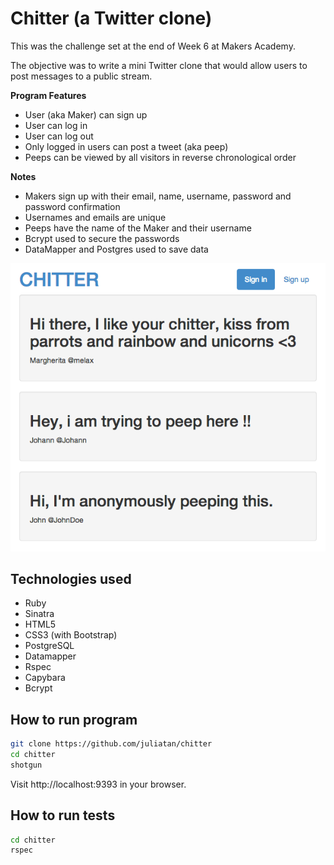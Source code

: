 Chitter (a Twitter clone)
=========================

This was the challenge set at the end of Week 6 at Makers Academy.

The objective was to write a mini Twitter clone that would allow users to post messages to a public stream. 

<b>Program Features</b>
- User (aka Maker) can sign up
- User can log in
- User can log out
- Only logged in users can post a tweet (aka peep)
- Peeps can be viewed by all visitors in reverse chronological order

<b>Notes</b>
- Makers sign up with their email, name, username, password and password confirmation
- Usernames and emails are unique
- Peeps have the name of the Maker and their username
- Bcrypt used to secure the passwords
- DataMapper and Postgres used to save data
 
![](public/img/chitter_screenshot.png)

Technologies used
-----------------

- Ruby
- Sinatra
- HTML5
- CSS3 (with Bootstrap)
- PostgreSQL
- Datamapper
- Rspec
- Capybara
- Bcrypt

How to run program
------------------
```sh
git clone https://github.com/juliatan/chitter
cd chitter
shotgun
```

Visit http://localhost:9393 in your browser.

How to run tests
----------------
```sh
cd chitter
rspec
```
